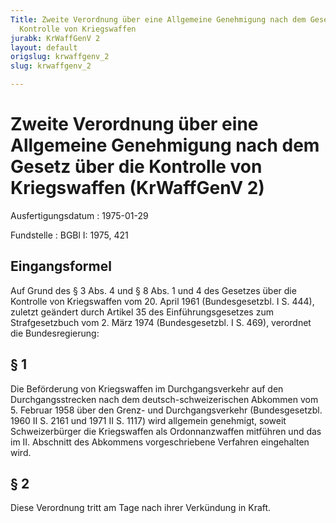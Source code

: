 ```yaml
---
Title: Zweite Verordnung über eine Allgemeine Genehmigung nach dem Gesetz über die
  Kontrolle von Kriegswaffen
jurabk: KrWaffGenV 2
layout: default
origslug: krwaffgenv_2
slug: krwaffgenv_2

---
```


# Zweite Verordnung über eine Allgemeine Genehmigung nach dem Gesetz über die Kontrolle von Kriegswaffen (KrWaffGenV 2)

Ausfertigungsdatum
:   1975-01-29

Fundstelle
:   BGBl I: 1975, 421

## Eingangsformel

Auf Grund des § 3 Abs. 4 und § 8 Abs. 1 und 4 des Gesetzes über die
Kontrolle von Kriegswaffen vom 20. April 1961 (Bundesgesetzbl. I S.
444), zuletzt geändert durch Artikel 35 des Einführungsgesetzes zum
Strafgesetzbuch vom 2. März 1974 (Bundesgesetzbl. I S. 469), verordnet
die Bundesregierung:

## § 1

Die Beförderung von Kriegswaffen im Durchgangsverkehr auf den
Durchgangsstrecken nach dem deutsch-schweizerischen Abkommen vom 5.
Februar 1958 über den Grenz- und Durchgangsverkehr (Bundesgesetzbl.
1960 II S. 2161 und 1971 II S. 1117) wird allgemein genehmigt, soweit
Schweizerbürger die Kriegswaffen als Ordonnanzwaffen mitführen und das
im II. Abschnitt des Abkommens vorgeschriebene Verfahren eingehalten
wird.

## § 2

Diese Verordnung tritt am Tage nach ihrer Verkündung in Kraft.

